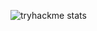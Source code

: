 ![tryhackme stats](https://raw.githubusercontent.com/<shiksnosparnis>/<shiksnosparnis>/master/assets/shiksnosparnis.png)